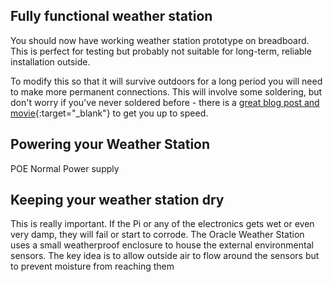 ## Fully functional weather station

You should now have working weather station prototype on breadboard. This is perfect for testing but probably not suitable for long-term, reliable installation outside.

To modify this so that it will survive outdoors for a long period you will need to make more permanent connections. This will involve some soldering, but don't worry if you've never soldered before - there is a [great blog post and movie](https://www.raspberrypi.org/blog/getting-started-soldering/){:target="_blank"} to get you up to speed.

## Powering your Weather Station

POE
Normal Power supply

## Keeping your weather station dry

This is really important. If the Pi or any of the electronics gets wet or even very damp, they will fail or start to corrode. The Oracle Weather Station uses a small weatherproof enclosure to house the external environmental sensors. The key idea is to allow outside air to flow around the sensors but to prevent moisture from reaching them 
